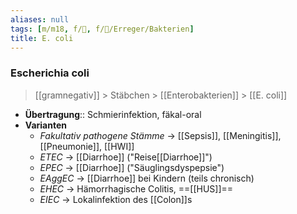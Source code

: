 ```yaml
---
aliases: null
tags: [m/m18, f/🦠, f/🦠/Erreger/Bakterien]
title: E. coli
---
```

### Escherichia coli
> [[gramnegativ]] > Stäbchen > [[Enterobakterien]] > [[E. coli]]
- **Übertragung**:: Schmierinfektion, fäkal-oral
- **Varianten**
	- *Fakultativ pathogene Stämme* → [[Sepsis]], [[Meningitis]], [[Pneumonie]], [[HWI]]
	- *ETEC* → [[Diarrhoe]] ("Reise[[Diarrhoe]]")
	- *EPEC* → [[Diarrhoe]] ("Säuglingsdyspepsie")
	- *EAggEC* → [[Diarrhoe]] bei Kindern (teils chronisch)
	- *EHEC* → Hämorrhagische Colitis, ==[[HUS]]==
	- *EIEC* → Lokalinfektion des [[Colon]]s